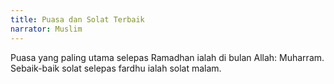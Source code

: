 ```yaml
---
title: Puasa dan Solat Terbaik
narrator: Muslim
---
```


Puasa yang paling utama selepas Ramadhan ialah di bulan Allah: Muharram. Sebaik-baik solat selepas fardhu ialah solat malam.
